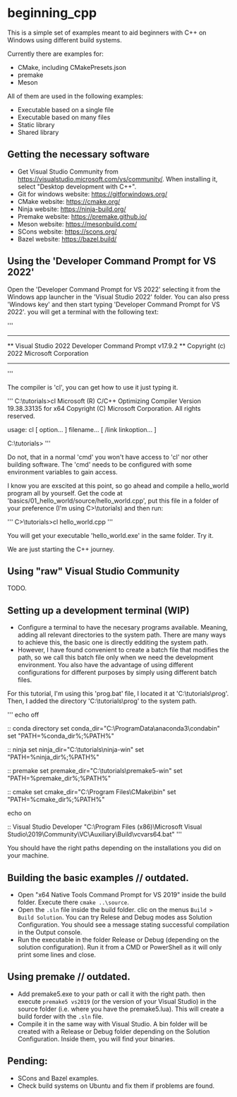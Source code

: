 # beginning_cpp

This is a simple set of examples meant to aid beginners with C++ on Windows using different build systems.

Currently there are examples for:

- CMake, including CMakePresets.json
- premake
- Meson

All of them are used in the following examples:

- Executable based on a single file
- Executable based on many files
- Static library
- Shared library

## Getting the necessary software

- Get Visual Studio Community from https://visualstudio.microsoft.com/vs/community/. When installing it, select "Desktop development with C++".
- Git for windows website: https://gitforwindows.org/
- CMake website: https://cmake.org/
- Ninja website: https://ninja-build.org/
- Premake website: https://premake.github.io/
- Meson website: https://mesonbuild.com/
- SCons website: https://scons.org/
- Bazel website: https://bazel.build/

## Using the 'Developer Command Prompt for VS 2022'

Open the 'Developer Command Prompt for VS 2022' selecting it from the Windows app launcher in the 'Visual Studio 2022' folder. You can also press 'Windows key' and then start typing 'Developer Command Prompt for VS 2022'. you will get a terminal with the following text:

'''
**********************************************************************
** Visual Studio 2022 Developer Command Prompt v17.9.2
** Copyright (c) 2022 Microsoft Corporation
**********************************************************************
'''

The compiler is 'cl', you can get how to use it just typing it.

'''
C:\tutorials>cl
Microsoft (R) C/C++ Optimizing Compiler Version 19.38.33135 for x64
Copyright (C) Microsoft Corporation.  All rights reserved.

usage: cl [ option... ] filename... [ /link linkoption... ]

C:\tutorials>
'''

Do not, that in a normal 'cmd' you won't have access to 'cl' nor other building software. The 'cmd' needs to be configured with some environment variables to gain access.

I know you are exscited at this point, so go ahead and compile a hello_world program all by yourself. Get the code at 'basics/01_hello_world/source/hello_world.cpp', put this file in a folder of your preference (I'm using C>\tutorials) and then run:

'''
C>\tutorials>cl hello_world.cpp
'''

You will get your executable 'hello_world.exe' in the same folder. Try it.

We are just starting the C++ journey.

## Using "raw" Visual Studio Community

TODO.

## Setting up a development terminal (WIP)
- Configure a terminal to have the necesary programs available. Meaning, adding all relevant directories to the system path. There are many ways to achieve this, the basic one is directly edditing the system path.
- However, I have found convenient to create a batch file that modifies the path, so we call this batch file only when we need the development environment. You also have the advantage of using different configurations for different purposes by simply using different batch files.

For this tutorial, I'm using this 'prog.bat' file, I located it at 'C:\tutorials\prog\'. Then, I added the directory 'C:\tutorials\prog\' to the system path.

'''
echo off

:: conda directory
set conda_dir="C:\ProgramData\anaconda3\condabin"
set "PATH=%conda_dir%;%PATH%"

:: ninja
set ninja_dir="C:\tutorials\ninja-win"
set "PATH=%ninja_dir%;%PATH%"

:: premake
set premake_dir="C:\tutorials\premake5-win"
set "PATH=%premake_dir%;%PATH%"

:: cmake
set cmake_dir="C:\Program Files\CMake\bin"
set "PATH=%cmake_dir%;%PATH%"

echo on

:: Visual Studio Developer
"C:\Program Files (x86)\Microsoft Visual Studio\2019\Community\VC\Auxiliary\Build\vcvars64.bat"
'''

You should have the right paths depending on the installations you did on your machine.

## Building the basic examples // outdated.

- Open "x64 Native Tools Command Prompt for VS 2019" inside the build folder. Execute there `cmake ..\source`.
- Open the `.sln` file inside the build folder. clic on the menus `Build > Build Solution`. You can try Relese and Debug modes ass Solution Configuration. You should see a message stating successful compilation in the Output console.
- Run the executable in the folder Release or Debug (depending on the solution configuration). Run it from a CMD or PowerShell as it will only print some lines and close.

## Using premake // outdated.

- Add premake5.exe to your path or call it with the right path. then execute `premake5 vs2019` (or the version of your Visual Studio) in the source folder (i.e. where you have the premake5.lua). This will create a build forder with the `.sln` file.
- Compile it in the same way with Visual Studio. A bin folder will be created with a Release or Debug folder depending on the Solution Configuration. Inside them, you will find your binaries.

## Pending:

- SCons and Bazel examples.
- Check build systems on Ubuntu and fix them if problems are found.
